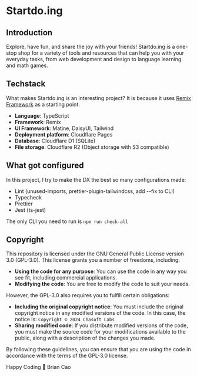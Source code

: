 # Startdo.ing

## Introduction

Explore, have fun, and share the joy with your friends! Startdo.ing is a one-stop shop for a variety of tools and resources that can help you with your everyday tasks, from web development and design to language learning and math games.

## Techstack

What makes Startdo.ing is an interesting project? It is because it uses [Remix Framework](https://remix.run/) as a starting point.

- **Language**: TypeScript
- **Framework**: Remix
- **UI Framework**: Matine, DaisyUI, Tailwind
- **Deployment platform**: Cloudflare Pages
- **Database**: Cloudflare D1 (SQLite)
- **File storage**: Cloudflare R2 (Object storage with S3 compatible)

## What got configured

In this project, I try to make the DX the best so many configurations made:

- Lint (unused-imports, prettier-plugin-tailwindcss, add --fix to CLI)
- Typecheck
- Prettier
- Jest (ts-jest)

The only CLI you need to run is `npm run check-all`

## Copyright

This repository is licensed under the GNU General Public License version 3.0 (GPL-3.0). This license grants you a number of freedoms, including:

* **Using the code for any purpose**: You can use the code in any way you see fit, including commercial applications.
* **Modifying the code**: You are free to modify the code to suit your needs.

However, the GPL-3.0 also requires you to fulfill certain obligations:

* **Including the original copyright notice**: You must include the original copyright notice in any modified versions of the code. In this case, the notice is: `Copyright © 2024 Chasoft Labs`
* **Sharing modified code**: If you distribute modified versions of the code, you must make the source code for your modifications available to the public, along with a description of the changes you made.

By following these guidelines, you can ensure that you are using the code in accordance with the terms of the GPL-3.0 license.

Happy Coding 💖 Brian Cao
